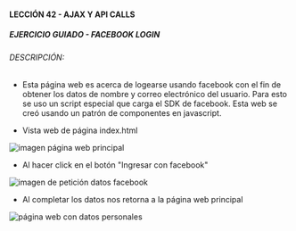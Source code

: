 #### LECCIÓN 42 - AJAX Y API CALLS
##### EJERCICIO GUIADO - FACEBOOK LOGIN
###### DESCRIPCIÓN: 
- Esta página web es acerca de logearse usando facebook con el fin de obtener los datos de nombre y correo electrónico del usuario. Para esto se uso un script especial que carga el SDK de facebook.
Esta web se creó usando un patrón de componentes en javascript.

- Vista web de página index.html

![imagen página web principal](https://image.prntscr.com/image/_zeJlsrtTwS9q4La63AmHg.png)

- Al hacer click en el botón "Ingresar con facebook"

![imagen de petición datos facebook](https://image.prntscr.com/image/vErokqavS9mcV3eHwi0viw.png)

- Al completar los datos nos retorna a la página web principal

![página web con datos personales](https://image.prntscr.com/image/9isQp8fCSIegAklpJ3tz5g.png)

